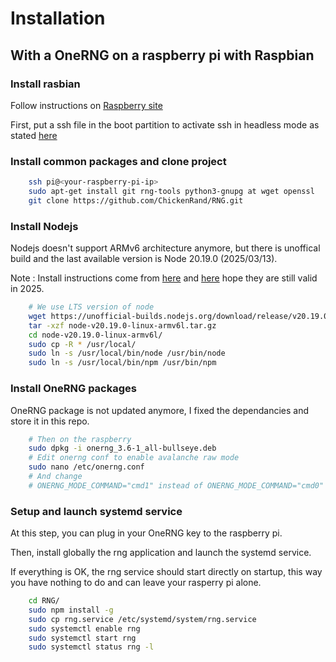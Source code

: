 
# Installation

## With a OneRNG on a raspberry pi with Raspbian

### Install rasbian

Follow instructions on [Raspberry site](https://www.raspberrypi.org/documentation/installation/installing-images/linux.md)

First, put a ssh file in the boot partition to activate ssh in headless mode as stated [here](https://www.raspberrypi.org/documentation/remote-access/ssh/)

### Install common packages and clone project

```bash
    ssh pi@<your-raspberry-pi-ip>
    sudo apt-get install git rng-tools python3-gnupg at wget openssl
    git clone https://github.com/ChickenRand/RNG.git
```

### Install Nodejs

Nodejs doesn't support ARMv6 architecture anymore, but there is unoffical build and the last available version is Node 20.19.0 (2025/03/13).

Note : Install instructions come from [here](http://raspberrypi.stackexchange.com/a/37976) and [here](http://raspberrypi.stackexchange.com/a/48313) hope they are still valid in 2025.

```bash
    # We use LTS version of node
    wget https://unofficial-builds.nodejs.org/download/release/v20.19.0/node-v20.19.0-linux-armv6l.tar.gz
    tar -xzf node-v20.19.0-linux-armv6l.tar.gz
    cd node-v20.19.0-linux-armv6l/
    sudo cp -R * /usr/local/
    sudo ln -s /usr/local/bin/node /usr/bin/node
    sudo ln -s /usr/local/bin/npm /usr/bin/npm
```

### Install OneRNG packages

OneRNG package is not updated anymore, I fixed the dependancies and store it in this repo.

```bash
    # Then on the raspberry
    sudo dpkg -i onerng_3.6-1_all-bullseye.deb
    # Edit onerng conf to enable avalanche raw mode
    sudo nano /etc/onerng.conf
    # And change
    # ONERNG_MODE_COMMAND="cmd1" instead of ONERNG_MODE_COMMAND="cmd0"
```

### Setup and launch systemd service

At this step, you can plug in your OneRNG key to the raspberry pi.

Then, install globally the rng application and launch the systemd service.

If everything is OK, the rng service should start directly on startup, this way you have nothing to do and can leave your rasperry pi alone.

```bash
    cd RNG/
    sudo npm install -g
    sudo cp rng.service /etc/systemd/system/rng.service
    sudo systemctl enable rng
    sudo systemctl start rng
    sudo systemctl status rng -l
```
